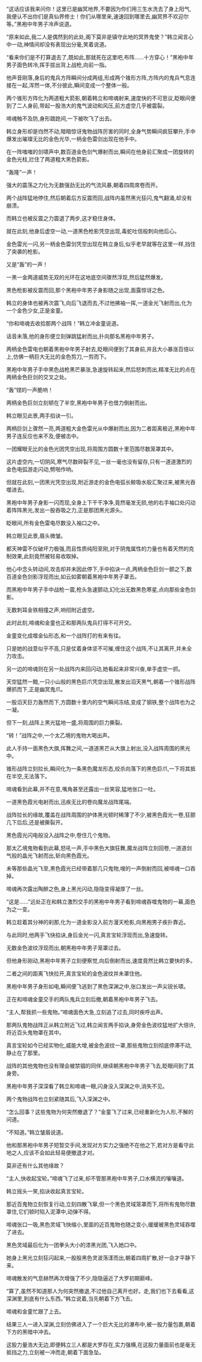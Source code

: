 
“这话应该我来问你！这里已是幽冥地界,不要因为你们用三生水洗去了身上阳气,我便认不出你们是真仙界修士！你们从哪里来,速速回到哪里去,幽冥界不欢迎尔等。”黑袍中年男子冷声说道。

“原来如此,我二人是偶然到的此处,阁下莫非是镇守此地的冥界鬼使？”韩立闻言心中一动,神情间却没有表现出分毫,笑着说道。

“看来你们是不打算退去了,既如此,那就死在这里吧,布阵……十方穿心！”黑袍中年男子面色转冷,挥手拔出背上战枪,向前一指。

他声音刚落,身后的鬼兵方阵瞬间分成两组,形成两个锥形方阵,方阵内的鬼兵气息连接在一起,浑然一体,不分彼此,瞬间变成一个整体一般。

两个锥形方阵化为两道粗大箭影,朝着韩立和啼魂射来,速度快的不可思议,眨眼间便到了二人身前,带起一股浩大的鬼气波动和风压,前方虚空几乎被震裂。

啼魂触不及防,身形踉跄间,一下被吹飞了出去。

韩立身形却是岿然不动,暗暗惊讶鬼物战阵厉害的同时,全身气势瞬间疯狂攀升,手中爆发出璀璨无比的金色光华,一柄金色雷剑出现在他手中。

在一阵嗤嗤的剑啸声中,数百道金色剑气爆射而出,瞬间在他身前汇聚成一团旋转的金色光柱,拦住了两道粗大黑色箭影。

“轰隆”一声！

强大的震荡之力化为无数强劲无比的气流风暴,朝着四周席卷而开。

两个战阵猛地停住,然后朝着后方反震而回,战阵内虽然黑光狂闪,鬼气翻涌,却没有崩溃。

而韩立也被反震之力震退了两步,这才稳住身体。

就在此刻,他身后虚空一动,一道黑色枪影凭空出现,毒蛇吐信般刺向他后心。

金色雷光一闪,另一柄金色雷剑凭空出现在韩立身后,似乎老早就等在这里一样,挡住了突袭的枪影。

又是“轰”的一声！

一黑一金两道威势无双的光环在这地底空间骤然浮现,然后猛然爆发。

黑色枪影被反震而回,那个黑袍中年男子身影随之出现,面露惊讶之色。

韩立的身体也被再次震飞,向后飞退而去,不过他拂袖一挥,一道金光飞射而出,化为一个金色少女,正是金童。

“你和啼魂去收拾那两个战阵！”韩立冲金童说道。

话音未落,他的身形便立刻弹跳猛射而出,扑向那名黑袍中年男子。

两柄金色雷电也朝着黑袍中年男子射去,眨眼间便到了其身前,并且大小暴涨百倍以上,仿佛一柄巨大无比的金色剪刀,一剪而下。

黑袍中年男子手中黑色战枪黑芒暴涨,急速旋转起来,然后怒刺而出,精准无比的点在两柄金色巨剑的交叉之处。

“轰”铿的一声脆响！

两柄金色巨剑立刻顿在了半空,黑袍中年男子也借力倒射而出。

韩立眼见此景,两手掐诀一引。

两柄巨剑上骤然一亮,两道粗大金色雷光从中爆射而出,因为二者距离极近,黑袍中年男子连反应也来不及,便被击中。

一团耀眼无比的金色光团凭空出现,将周围方圆数十里范围尽数笼罩其中。

这片虚空内,一切阴风,寒气尽数碎裂不见,一丝一毫也没有留存,只有一道道激烈的金色电弧游走闪动,劈啪作响。

但就在此刻,一团黑光凭空出现,附近游走的金色电弧长鲸吸水般汇聚过来,被黑光吞噬进去。

黑袍中年男子身影一闪而现,全身上下干干净净,竟然毫发无损,他的右手袖口处闪动着阵阵黑光,发出一股吞吸之力,正是那团黑光源头。

眨眼间,所有金色雷电尽数没入袖口之中。

韩立眼见此景,眉头微皱。

都天神雷不仅破坏力极强,而且性质纯阳至刚,对于阴鬼属性的力量也有着天然的克制效果,此刻竟然被轻易收取掉。

他心中念头转动间,攻击却并未因此停下,手中掐诀一点,两柄金色巨剑一颤之下,数百道金色剑影浮现而出,如云如雾朝着黑袍中年男子罩去。

而黑袍中年男子手中战枪一震,枪头急速颤动,幻化出无数黑色寒星,点向那些金色剑影。

无数刺耳金铁相撞之声,响彻附近虚空。

此时此刻,啼魂和金童也正和那两队鬼兵打得不可开交。

金童变化成噬金仙形态,和一个战阵打的有来有往。

只是她的战意似乎不高,只是仗着身体坚不可摧,缠住这个战阵,不让其离开,并未全力攻击。

另一边的啼魂则在另一处战阵内来回闪动,她看起来非常兴奋,单手虚空一抓。

天空猛然一黯,一只小山般的黑色巨爪凭空出现,散发出滔天黑气,朝着一个锥形战阵爆抓而下,正是幽冥鬼爪。

一股滔天巨力轰然而下,方圆数十里内的空气瞬间冻结,变成了钢铁,整个战阵也为之一凝。

但下一刻,战阵上黑光猛地一盛,将周围的巨力撕裂。

“转！”战阵之中,一个太乙境的鬼物大喝出声。

此人手持一面黑色大旗,挥舞之间,一道道黑芒从大旗上射出,没入战阵周围的黑光中。

锥形战阵立刻拉长,瞬间化为一条黑色魔龙形态,绞杀向落下的黑色巨爪,一下将其抵在半空,无法落下。

啼魂看到此幕,并不在意,嘴角甚至还露出一丝笑容,猛地张口一吐。

一道黑色霞光电射而出,迅疾无比的卷向魔龙战阵尾端。

战阵拉长的缘故,覆盖在战阵周围的护体黑光顿时稀薄了不少,被黑色霞光一卷,狂颤几下后后,还是被撕裂开。

黑色霞光闪电般没入战阵之中,卷住几个鬼物。

那太乙境鬼物看到此幕,怒吼一声,手中黑色大旗狂舞,魔龙战阵立刻回卷,一道道剑气般的晶光飞射而出,斩向黑色霞光。

未等那些晶光飞至,黑色霞光已经带着那几只鬼物,嗖的一声倒射而回,被啼魂一口吞掉。

啼魂再次露出陶醉之色,身上黑光闪动,隐隐变得凝厚了一丝。

“这是……”远处正在和韩立激烈交手的黑袍中年男子看到啼魂吞噬鬼物的一幕,面色为之一变。

韩立趁着其分神的刹那,化为一道金影没入前方漫天枪影,向黑袍男子疾扑靠近。

与此同时,他两手飞快掐诀,身后金光一闪,真言宝轮浮现而出,急速旋转。

无数金色波纹浮现而出,朝黑袍中年男子笼罩过去。

但他身形刚动,黑袍中年男子立刻便察觉,向后倒射而出,速度竟然比韩立要快的多。

二者之间的距离飞快拉开,真言宝轮的金色波纹并未罩住他。

黑袍中年男子身形如电,瞬间便飞逃到了黑色深渊之中,张口发出一声尖锐长啸。

正在和啼魂金童交手的两队鬼兵立刻后撤,朝着黑袍中年男子飞去。

“主人,帮我抓一些鬼物。”啼魂面色大急,立刻追了过去,同时疾呼出声。

那两队鬼物战阵正从韩立附近飞过,韩立闻言两手掐诀,身旁金色波纹猛地扩大倍许,将近百头鬼物罩在其中。

真言宝轮如今已经实物化,威能大增,被金色波纹一罩,那些鬼物立刻彻底停滞不动,静止在了那里。

战阵的其他鬼物也没有理会被禁锢的同伴,继续朝黑袍中年男子飞去,眨眼间到了其身旁。

黑袍中年男子深深看了韩立和啼魂一眼,闪身没入深渊之中,消失不见。

两个鬼物战阵也立刻紧随其后,飞入深渊之中。

“怎么回事？这些鬼物为何突然撤退了？”金童飞了过来,已经重新化为人形,不解的问道。

“不知道。”韩立皱眉说道。

他和那黑袍中年男子短暂交手间,发现对方实力之强绝不在他之下,若对方是看守此地之人,应该不会如此轻易便撤退才对。

莫非还有什么其他缘故？

“主人,快收起宝轮。”啼魂飞了过来,却不管那黑袍中年男子,口水横流的嚷嚷道。

韩立摇头一笑,掐诀收起真言宝轮。

那近百鬼物立刻恢复行动,立刻四散飞窜,但一个黑色灵域笼罩而下,将所有鬼物尽数罩住,它们顿时陷入泥潭中,动弹不得。

啼魂张口一吸,黑色灵域飞快缩小,里面的近百鬼物也随之变小,缓缓被黑色灵域吞噬了进去。

黑色灵域最后化为一团拳头大小的漆黑光团,飞入她口中。

她身上黑光立刻狂闪起来,一股股黑色灵波荡漾而出,朝着四周扩散,好一会才平静下来。

啼魂散发的气息赫然再次增强了不少,隐隐逼近了大罗初期巅峰。

“算了,虽然不知道那人为何突然撤退,不过他自己离开也好。走,我们也下去看看,这深渊里,到底有什么东西。”韩立说着,当先朝着下方飞去。

啼魂和金童忙跟了上去。

结果三人一进入深渊,立刻仿佛进入了一个巨大无比的瀑布中,被一股力量包裹,朝着下方的黑暗中冲去。

这股力量浩大无边,即便韩立三人都是大罗存在,实力强横,在这股力量面前也是毫无抵挡之力,立刻被一冲而走,朝着下面急坠。